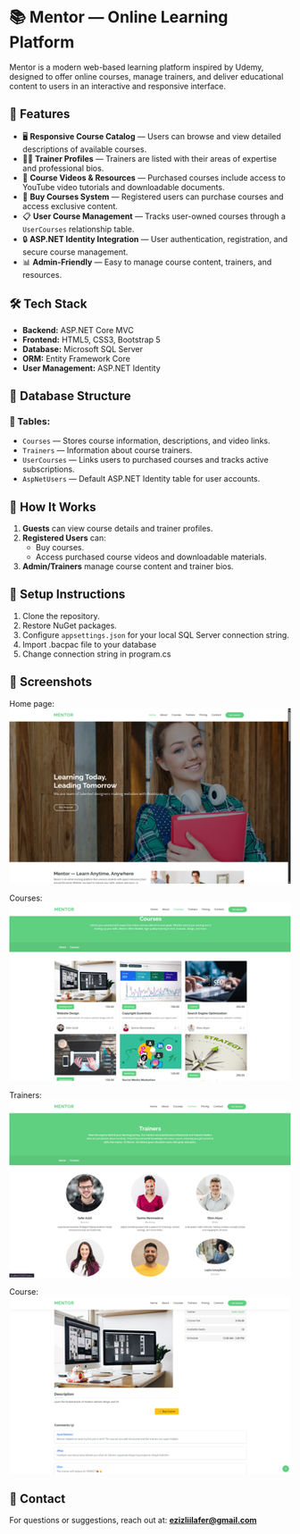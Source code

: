 
# 📚 Mentor — Online Learning Platform

Mentor is a modern web-based learning platform inspired by Udemy, designed to offer online courses, manage trainers, and deliver educational content to users in an interactive and responsive interface.

## 🚀 Features

- 🖥️ **Responsive Course Catalog** — Users can browse and view detailed descriptions of available courses.
- 👨‍🏫 **Trainer Profiles** — Trainers are listed with their areas of expertise and professional bios.
- 🎥 **Course Videos & Resources** — Purchased courses include access to YouTube video tutorials and downloadable documents.
- 🛒 **Buy Courses System** — Registered users can purchase courses and access exclusive content.
- 📋 **User Course Management** — Tracks user-owned courses through a `UserCourses` relationship table.
- 🔒 **ASP.NET Identity Integration** — User authentication, registration, and secure course management.
- 📊 **Admin-Friendly** — Easy to manage course content, trainers, and resources.

## 🛠️ Tech Stack

- **Backend:** ASP.NET Core MVC
- **Frontend:** HTML5, CSS3, Bootstrap 5
- **Database:** Microsoft SQL Server
- **ORM:** Entity Framework Core
- **User Management:** ASP.NET Identity

## 📂 Database Structure

### 📄 Tables:
- `Courses` — Stores course information, descriptions, and video links.
- `Trainers` — Information about course trainers.
- `UserCourses` — Links users to purchased courses and tracks active subscriptions.
- `AspNetUsers` — Default ASP.NET Identity table for user accounts.

## 📝 How It Works

1. **Guests** can view course details and trainer profiles.
2. **Registered Users** can:
   - Buy courses.
   - Access purchased course videos and downloadable materials.
3. **Admin/Trainers** manage course content and trainer bios.

## 📌 Setup Instructions

1. Clone the repository.
2. Restore NuGet packages.
3. Configure `appsettings.json` for your local SQL Server connection string.
4. Import .bacpac file to your database
5. Change connection string in program.cs

## 📸 Screenshots
Home page:
![Homepage Screenshot](Mentor/wwwroot/assets/img/screenshots/Screenshot%202025-06-03%20182806.png)

Courses:
![Courses Screenshot](Mentor/wwwroot/assets/img/screenshots/Screenshot%202025-06-03%20183942.png)

Trainers:
![Trainers Screenshot](Mentor/wwwroot/assets/img/screenshots/Screenshot%202025-06-03%20184008.png)

Course:
![Course Screenshot](Mentor/wwwroot/assets/img/screenshots/Screenshot%202025-06-03%20184113.png)

## 📧 Contact

For questions or suggestions, reach out at: **ezizliilafer@gmail.com**
